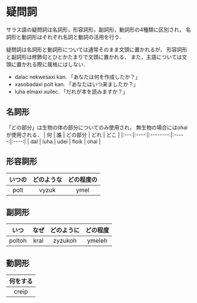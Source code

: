 # 疑問詞
サラス語の疑問詞は名詞形，形容詞形，副詞形，動詞形の4種類に区別され，
名詞形と動詞形はそれぞれ名詞と動詞の活用を行う．

疑問詞は名詞形と動詞形については通常そのまま文頭に置かれるが，
形容詞形と副詞形は修飾句とひとかたまりで文頭に置かれる．
また，主語については文頭に置かれる際に属格にはしない．
- dalac nekwesaxi kan. 「あなたは何を作成したか？」
- xasobadaxi polt kan. 「あなたはいつ来ましたか？」
- luha elmaxi xuilec. 「だれが本を読みますか？」

## 名詞形
「どの部分」は生物の体の部分についてのみ使用され，
無生物の場合にはohaiが使用される．
| 何  | 誰   | どの部分 | どれ  | どこ |
|:---:|:----:|:--------:|:-----:|:----:|
| dal | luha | udei     | floik | ohai |

## 形容詞形
| いつの | どのような | どの程度の |
|:------:|:----------:|:----------:|
| polt   | vyzuk      | ymel       |

## 副詞形
| いつ   | なぜ | どのように | どの程度 |
|:------:|:----:|:----------:|:--------:|
| poltoh | kral | zyzukoh    | ymeleh   |

## 動詞形
| 何をする |
|:--------:|
| creip    |
